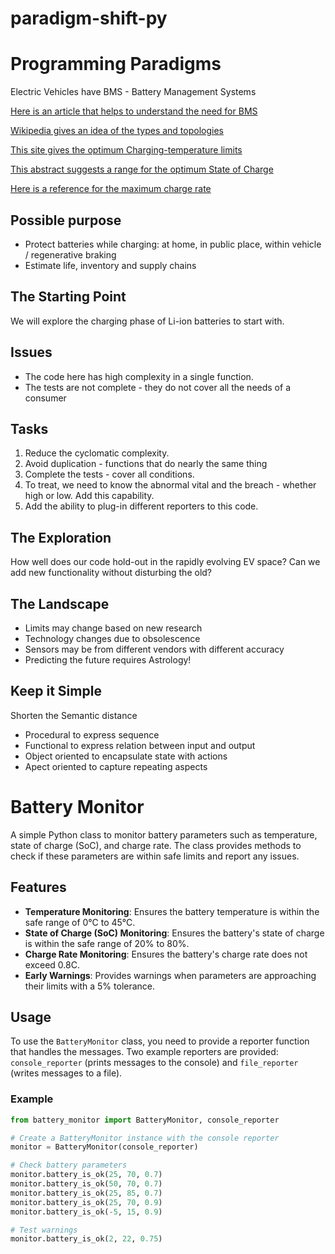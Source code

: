 # paradigm-shift-py
# Programming Paradigms

Electric Vehicles have BMS - Battery Management Systems

[Here is an article that helps to understand the need for BMS](https://circuitdigest.com/article/battery-management-system-bms-for-electric-vehicles)

[Wikipedia gives an idea of the types and topologies](https://en.wikipedia.org/wiki/Battery_management_system)

[This site gives the optimum Charging-temperature limits](https://batteryuniversity.com/learn/article/charging_at_high_and_low_temperatures)

[This abstract suggests a range for the optimum State of Charge](https://www.sciencedirect.com/science/article/pii/S2352484719310911)

[Here is a reference for the maximum charge rate](https://www.electronics-notes.com/articles/electronic_components/battery-technology/li-ion-lithium-ion-charging.php#:~:text=Constant%20current%20charge:%20In%20the%20first%20stage%20of,rate%20of%20a%20maximum%20of%200.8C%20is%20recommended.)

## Possible purpose

- Protect batteries while charging:
at home, in public place, within vehicle / regenerative braking
- Estimate life, inventory and supply chains

## The Starting Point

We will explore the charging phase of Li-ion batteries to start with.

## Issues

- The code here has high complexity in a single function.
- The tests are not complete - they do not cover all the needs of a consumer

## Tasks

1. Reduce the cyclomatic complexity.
1. Avoid duplication - functions that do nearly the same thing
1. Complete the tests - cover all conditions.
1. To treat, we need to know the abnormal vital and the breach -
whether high or low. Add this capability.
1. Add the ability to plug-in different reporters to this code.

## The Exploration

How well does our code hold-out in the rapidly evolving EV space?
Can we add new functionality without disturbing the old?

## The Landscape

- Limits may change based on new research
- Technology changes due to obsolescence
- Sensors may be from different vendors with different accuracy
- Predicting the future requires Astrology!

## Keep it Simple

Shorten the Semantic distance

- Procedural to express sequence
- Functional to express relation between input and output
- Object oriented to encapsulate state with actions
- Apect oriented to capture repeating aspects



# Battery Monitor

A simple Python class to monitor battery parameters such as temperature, state of charge (SoC), and charge rate. The class provides methods to check if these parameters are within safe limits and report any issues.

## Features

- **Temperature Monitoring**: Ensures the battery temperature is within the safe range of 0°C to 45°C.
- **State of Charge (SoC) Monitoring**: Ensures the battery's state of charge is within the safe range of 20% to 80%.
- **Charge Rate Monitoring**: Ensures the battery's charge rate does not exceed 0.8C.
- **Early Warnings**: Provides warnings when parameters are approaching their limits with a 5% tolerance.

## Usage

To use the `BatteryMonitor` class, you need to provide a reporter function that handles the messages. Two example reporters are provided: `console_reporter` (prints messages to the console) and `file_reporter` (writes messages to a file).

### Example

```python
from battery_monitor import BatteryMonitor, console_reporter

# Create a BatteryMonitor instance with the console reporter
monitor = BatteryMonitor(console_reporter)

# Check battery parameters
monitor.battery_is_ok(25, 70, 0.7)
monitor.battery_is_ok(50, 70, 0.7)
monitor.battery_is_ok(25, 85, 0.7)
monitor.battery_is_ok(25, 70, 0.9)
monitor.battery_is_ok(-5, 15, 0.9)

# Test warnings
monitor.battery_is_ok(2, 22, 0.75)
